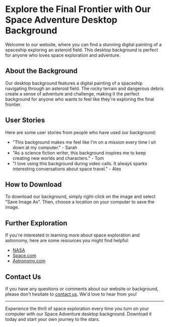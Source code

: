 <!--font:Montserrat-->

# Explore the Final Frontier with Our Space Adventure Desktop Background

Welcome to our website, where you can find a stunning digital painting of a spaceship exploring an asteroid field. This desktop background is perfect for anyone who loves space exploration and adventure.

## About the Background

Our desktop background features a digital painting of a spaceship navigating through an asteroid field. The rocky terrain and dangerous debris create a sense of adventure and challenge, making it the perfect background for anyone who wants to feel like they're exploring the final frontier.

## User Stories

Here are some user stories from people who have used our background:

- "This background makes me feel like I'm on a mission every time I sit down at my computer." - Sarah
- "As a science fiction writer, this background inspires me to keep creating new worlds and characters." - Tom
- "I love using this background during video calls. It always sparks interesting conversations about space travel." - Alex

## How to Download

To download our background, simply right-click on the image and select "Save Image As". Then, choose a location on your computer to save the image.

## Further Exploration

If you're interested in learning more about space exploration and astronomy, here are some resources you might find helpful:

- [NASA](#nasa)
- [Space.com](#spacecom)
- [Astronomy.com](#astronomycom)

## Contact Us

If you have any questions or comments about our website or background, please don't hesitate to [contact us](#contact). We'd love to hear from you!

---

Experience the thrill of space exploration every time you turn on your computer with our Space Adventure desktop background. Download it today and start your own journey to the stars.

<!--

Write me content for website with wallpaper which alt text is:

"A digital painting of a spaceship exploring an asteroid field, with the rocky terrain and dangerous debris creating a sense of adventure and challenge."

The name/title of the page should not be 1:1 copy of the alt text but rather a real content of the website which is using this wallpaper.

- Use markdown format 
- Start with heading
- Heading should be short and concise
- The content should look like a real website 
- The website should not be about the wallpaper, wallpaper is just a related background
- Heading should be contain work "wallpaper" or "background"
- Include real sections like references, contact, user stories, etc. use things relevant to the page purpose.
- Feel free to use structure like headings, bullets, numbering, blockquotes, paragraphs, horizontal lines, etc.
- You can use formatting like bold or _italic_
- You can include UTF-8 emojis
- Links should be only #hash anchors (and you can refer to the document itself)
- Do not include images


---


# Space Adventure Wallpaper for Your Desktop Background

Welcome to our website, where you can find a stunning digital painting of a spaceship exploring an asteroid field. This wallpaper is perfect for anyone who loves space exploration and adventure.

## About the Wallpaper

Our wallpaper features a digital painting of a spaceship navigating through an asteroid field. The rocky terrain and dangerous debris create a sense of adventure and challenge, making it the perfect background for anyone who wants to feel like they're exploring the final frontier.

## User Stories

Here are some user stories from people who have used our wallpaper:

- "I love this wallpaper! It makes me feel like I'm on an adventure every time I look at my desktop." - Sarah
- "As an aspiring astronaut, this wallpaper inspires me to keep chasing my dreams." - Tom
- "This wallpaper is perfect for my gaming setup. It really sets the mood for space-themed games." - Alex

## How to Download

To download our wallpaper, simply right-click on the image and select "Save Image As". Then, choose a location on your computer to save the image.

## References

If you're interested in learning more about space exploration, here are some resources you might find helpful:

- [NASA](#nasa)
- [SpaceX](#spacex)
- [ESA](#esa)

## Contact Us

If you have any questions or comments about our website or wallpaper, please don't hesitate to [contact us](#contact). We'd love to hear from you!

---

Experience the thrill of space exploration every time you turn on your computer with our Space Adventure Wallpaper. Download it today and start your own journey to the stars.


---


Heading should not include word "wallpaper". The website should not be about the wallpaper itself, wallpaper is just a related background, rewrite whole content.


---


# Explore the Final Frontier with Our Space Adventure Desktop Background

Welcome to our website, where you can find a stunning digital painting of a spaceship exploring an asteroid field. This desktop background is perfect for anyone who loves space exploration and adventure.

## About the Background

Our desktop background features a digital painting of a spaceship navigating through an asteroid field. The rocky terrain and dangerous debris create a sense of adventure and challenge, making it the perfect background for anyone who wants to feel like they're exploring the final frontier.

## User Stories

Here are some user stories from people who have used our background:

- "This background makes me feel like I'm on a mission every time I sit down at my computer." - Sarah
- "As a science fiction writer, this background inspires me to keep creating new worlds and characters." - Tom
- "I love using this background during video calls. It always sparks interesting conversations about space travel." - Alex

## How to Download

To download our background, simply right-click on the image and select "Save Image As". Then, choose a location on your computer to save the image.

## Further Exploration

If you're interested in learning more about space exploration and astronomy, here are some resources you might find helpful:

- [NASA](#nasa)
- [Space.com](#spacecom)
- [Astronomy.com](#astronomycom)

## Contact Us

If you have any questions or comments about our website or background, please don't hesitate to [contact us](#contact). We'd love to hear from you!

---

Experience the thrill of space exploration every time you turn on your computer with our Space Adventure desktop background. Download it today and start your own journey to the stars.


---


Write me a Google font which is best fitting for the website.

Pick from the list:
- Roboto
- Barlow Condensed
- Exo 2
- Playfair Display
- Cinzel Decorative
- Lobster
- Cabin
- IBM Plex Sans
- Futura
- Alegreya
- Montserrat
- Lato
- Dancing Script
- Great Vibes
- Inter
- Creepster
- Poppins
- Open Sans
- Cinzel
- Cormorant Garamond
- Orbitron
- Raleway


Write just the font name nothing else.


---


Montserrat

-->
